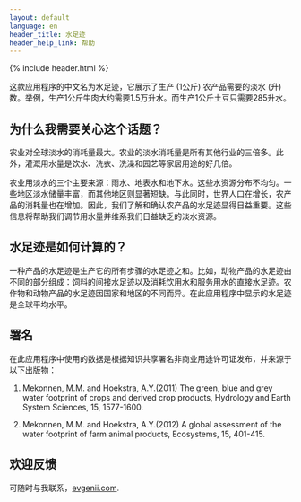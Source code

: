 ```yaml
---
layout: default
language: en
header_title: 水足迹
header_help_link: 帮助
---
```


{% include header.html %}


这款应用程序的中文名为水足迹，它展示了生产 (1公斤) 农产品需要的淡水 (升) 数。举例，生产1公斤牛肉大约需要1.5万升水。而生产1公斤土豆只需要285升水。


为什么我需要关心这个话题？
-----------

农业对全球淡水的消耗量最大。农业的淡水消耗量是所有其他行业的三倍多。此外，灌溉用水量是饮水、洗衣、洗澡和园艺等家居用途的好几倍。

农业用淡水的三个主要来源：雨水、地表水和地下水。这些水资源分布不均匀。一些地区淡水储量丰富，而其他地区则显著短缺。与此同时，世界人口在增长，农产品的消耗量也在增加。因此，我们了解和确认农产品的水足迹显得日益重要。这些信息将帮助我们调节用水量并维系我们日益缺乏的淡水资源。


水足迹是如何计算的？
-----------

一种产品的水足迹是生产它的所有步骤的水足迹之和。比如，动物产品的水足迹由不同的部分组成：饲料的间接水足迹以及消耗饮用水和服务用水的直接水足迹。农作物和动物产品的水足迹因国家和地区的不同而异。在此应用程序中显示的水足迹是全球平均水平。


署名
-----------

在此应用程序中使用的数据是根据知识共享署名非商业用途许可证发布，并来源于以下出版物：

1) Mekonnen, M.M. and Hoekstra, A.Y.(2011) The green, blue and grey water footprint of crops and derived crop products, Hydrology and Earth System Sciences, 15, 1577-1600.

2) Mekonnen, M.M. and Hoekstra, A.Y.(2012) A global assessment of the water footprint of farm animal products, Ecosystems, 15, 401-415.


欢迎反馈
-----------

可随时与我联系，[evgenii.com](http://evgenii.com).

